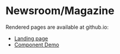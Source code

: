 # Newsroom/Magazine

Rendered pages are available at github.io:
* [Landing page](https://ianfox01.github.io/news-mag/landing.html)
* [Component Demo](https://ianfox01.github.io/news-mag/kitchen-sink.html)
